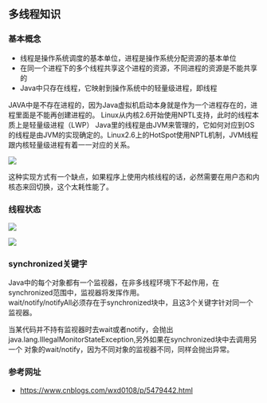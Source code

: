 ## 多线程知识

### 基本概念

- 线程是操作系统调度的基本单位，进程是操作系统分配资源的基本单位
- 在同一个进程下的多个线程共享这个进程的资源，不同进程的资源是不能共享的
- Java中只存在线程，它映射到操作系统中的轻量级进程，即线程  

JAVA中是不存在进程的，因为Java虚拟机启动本身就是作为一个进程存在的，进程里面是不能再创建进程的。
Linux从内核2.6开始使用NPTL支持，此时的线程本质上是轻量级进程（LWP）
Java里的线程是由JVM来管理的，它如何对应到OS的线程是由JVM的实现确定的。Linux2.6上的HotSpot使用NPTL机制，JVM线程跟内核轻量级进程有着一一对应的关系。

![](http://img.my.csdn.net/uploads/201210/22/1350871014_7132.jpg)

这种实现方式有一个缺点，如果程序上使用内核线程的话，必然需要在用户态和内核态来回切换，这个太耗性能了。

### 线程状态

![](https://upload-images.jianshu.io/upload_images/1689841-af3e5b75b44e972c.png?imageMogr2/auto-orient/strip%7CimageView2/2/w/1240)

![](https://upload-images.jianshu.io/upload_images/1689841-383f7101e6588094.png?imageMogr2/auto-orient/strip%7CimageView2/2/w/1240)

### synchronized关键字
Java中的每个对象都有一个监视器，在非多线程环境下不起作用，在synchronized范围中，监视器将发挥作用。  
wait/notify/notifyAll必须存在于synchronized块中，且这3个关键字针对同一个监视器。

当某代码并不持有监视器时去wait或者notify，会抛出java.lang.IllegalMonitorStateException,另外如果在synchronized块中去调用另一个  对象的wait/notify，因为不同对象的监视器不同，同样会抛出异常。



### 参考网址
- https://www.cnblogs.com/wxd0108/p/5479442.html
